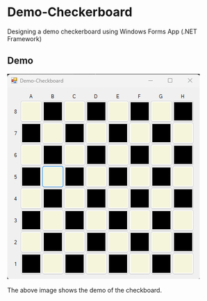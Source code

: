# Demo-Checkerboard
Designing a demo checkerboard using Windows Forms App (.NET Framework)

## Demo

![Checkboard Demo](images/demo-checkerboard.png)

The above image shows the demo of the checkboard.